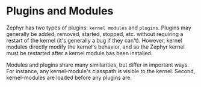 # Plugins and Modules

Zephyr has two types of plugins: `kernel modules` and `plugins`.  Plugins may generally be added, removed, started, stopped, etc. without
requiring a restart of the kernel (it's generally a bug if they can't).  However, kernel modules directly modify the kernel's behavior, and so the
Zephyr kernel must be restarted after a kernel module has been installed.

Modules and plugins share many similarities, but differ in important ways. For instance, any kernel-module's classpath is visible to the kernel. Second, kernel-modules are loaded before any plugins are.